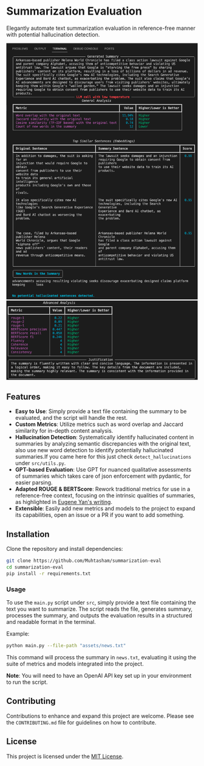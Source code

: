 
# Summarization Evaluation

Elegantly automate text summarization evaluation in reference-free manner with potential hallucination detection.

![Demo 1](assets/demo1.png)
![Demo 2](assets/demo2.png)

## Features

- **Easy to Use**: Simply provide a text file containing the summary to be evaluated, and the script will handle the rest.
- **Custom Metrics**: Utilize metrics such as word overlap and Jaccard similarity for in-depth content analysis.
- **Hallucination Detection**: Systematically identify hallucinated content in summaries by analyzing semantic discrepancies with the original text, also use new word detection to identify potentially hallucinated summaries.If you came here for this just check `detect_hallucinations` under `src/utils.py`.
- **GPT-based Evaluation**: Use GPT for nuanced qualitative assessments of summaries which takes care of json enforcement with pydantic, for easier parsing.
- **Adapted ROUGE & BERTScore**: Rework traditional metrics for use in a reference-free context, focusing on the intrinsic qualities of summaries, as highlighted in [Eugene Yan's writing](https://eugeneyan.com/writing/abstractive/).
- **Extensible**: Easily add new metrics and models to the project to expand its capabilities, open an issue or a PR if you want to add something.

## Installation

Clone the repository and install dependencies:

```bash
git clone https://github.com/Muhtasham/summarization-eval
cd summarization-eval
pip install -r requirements.txt
```

### Usage

To use the `main.py` script under `src`, simply provide a text file containing the text you want to summarize. The script reads the file, generates summary, processes the summary, and outputs the evaluation results in a structured and readable format in the terminal.

Example:

```bash
python main.py --file-path "assets/news.txt"
```

This command will process the summary in `news.txt`, evaluating it using the suite of metrics and models integrated into the project.

**Note**: You will need to have an OpenAI API key set up in your environment to run the script.

## Contributing

Contributions to enhance and expand this project are welcome. Please see the `CONTRIBUTING.md` file for guidelines on how to contribute.

## License

This project is licensed under the [MIT License](LICENSE).
